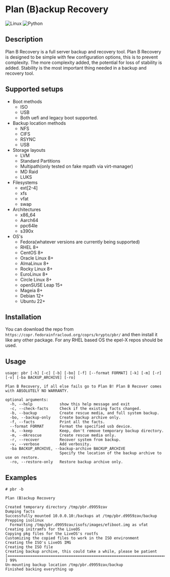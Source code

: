 # Plan (B)ackup Recovery
![Linux](https://img.shields.io/badge/-Linux-grey?style=flat-square&logo=linux)
![Python](https://img.shields.io/badge/Python-v3.6%5E-orange?style=flat-square&logo=python)

## Description
Plan B Recovery is a full server backup and recovery tool. Plan B Recovery is designed to be simple with few
configuration options, this is to prevent complexity. The more complexity added, the potential for loss of 
stability is added. Stability is the most important thing needed in a backup and recovery tool.

## Supported setups
- Boot methods
  - ISO
  - USB
  - Both uefi and legacy boot supported.
- Backup location methods
  - NFS
  - CIFS
  - RSYNC
  - USB
- Storage layouts
  - LVM
  - Standard Partitions
  - Multipath(only tested on fake mpath via virt-manager)
  - MD Raid
  - LUKS
- Filesystems
  - ext[2-4]
  - xfs
  - vfat
  - swap
- Architectures
  - x86_64
  - Aarch64
  - ppc64le
  - s390x
- OS's
  - Fedora(whatever versions are currently being supported)
  - RHEL 8+
  - CentOS 8+
  - Oracle Linux 8+
  - AlmaLinux 8+
  - Rocky Linux 8+
  - EuroLinux 8+
  - Circle Linux 8+
  - openSUSE Leap 15+
  - Mageia 8+
  - Debian 12+
  - Ubuntu 22+

## Installation
You can download the repo from `https://copr.fedorainfracloud.org/coprs/krypto/pbr/` and then install it like any other package.
For any RHEL based OS the epel-X repos should be used.

## Usage
```text
usage: pbr [-h] [-c] [-b] [-bo] [-f] [--format FORMAT] [-k] [-m] [-r] [-v] [-ba BACKUP_ARCHIVE] [-ro]

Plan B Recovery, if all else fails go to Plan B! Plan B Recover comes with ABSOLUTELY NO WARRANTY.

optional arguments:
  -h, --help            show this help message and exit
  -c, --check-facts     Check if the existing facts changed.
  -b, --backup          Create rescue media, and full system backup.
  -bo, --backup-only    Create backup archive only.
  -f, --facts           Print all the facts.
  --format FORMAT       Format the specified usb device.
  -k, --keep            Keep, don't remove temporary backup directory.
  -m, --mkrescue        Create rescue media only.
  -r, --recover         Recover system from backup.
  -v, --verbose         Add verbosity.
  -ba BACKUP_ARCHIVE, --backup-archive BACKUP_ARCHIVE
                        Specify the location of the backup archive to use on restore.
  -ro, --restore-only   Restore backup archive only.
```

## Examples
```text
# pbr -b

Plan (B)ackup Recovery

Created temporary directory /tmp/pbr.d9959zav
Dumping facts
Successfully mounted 10.0.0.10:/backups at /tmp/pbr.d9959zav/backup
Prepping isolinux
  Formatting /tmp/pbr.d9959zav/isofs/images/efiboot.img as vfat
Creating initramfs for the LiveOS
Copying pkg files for the LiveOS's rootfs
Customizing the copied files to work in the ISO environment
Creating the ISO's LiveOS IMG
Creating the ISO file
Creating backup archive, this could take a while, please be patient
[================================================================================================ ] 99%
Un-mounting backup location /tmp/pbr.d9959zav/backup
Finished backing everything up
```
